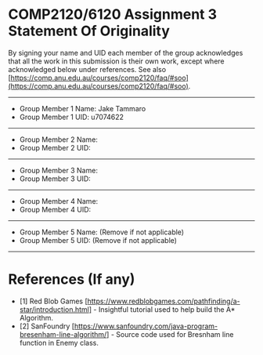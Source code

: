 # COMP2120/6120 Assignment 3 Statement Of Originality

By signing your name and UID each member of the group acknowledges that all the work in this submission is their own work, except where acknowledged below under references. See also [https://comp.anu.edu.au/courses/comp2120/faq/#soo](https://comp.anu.edu.au/courses/comp2120/faq/#soo).

---

- Group Member 1 Name: Jake Tammaro
- Group Member 1 UID: u7074622
---

- Group Member 2 Name:
- Group Member 2 UID:

---

- Group Member 3 Name:
- Group Member 3 UID:

---

- Group Member 4 Name:
- Group Member 4 UID:

---

- Group Member 5 Name: (Remove if not applicable)
- Group Member 5 UID: (Remove if not applicable)

---

# References (If any)

- [1] Red Blob Games [https://www.redblobgames.com/pathfinding/a-star/introduction.html] - Insightful tutorial used to help build the A* Algorithm.
- [2] SanFoundry [https://www.sanfoundry.com/java-program-bresenham-line-algorithm/] - Source code used for Bresnham line function in Enemy class.
